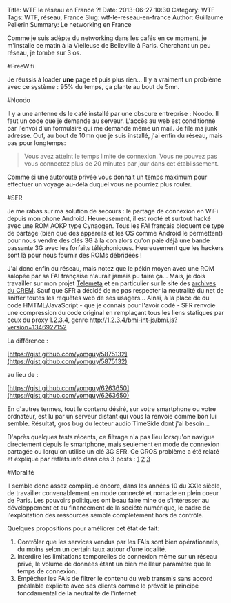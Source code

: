 Title: WTF le réseau en France ?!
Date: 2013-06-27 10:30
Category: WTF
Tags: WTF, réseau, France
Slug: wtf-le-reseau-en-france
Author: Guillaume Pellerin
Summary: Le networking en France

Comme je suis adèpte du networking dans les cafés en ce moment, je m'installe ce matin à la Vielleuse de Belleville à Paris. Cherchant un peu réseau, je tombe sur 3 os.

#FreeWifi

Je réussis à loader **une** page et puis plus rien... Il y a vraiment un problème avec ce système : 95% du temps, ça plante au bout de 5mn.

#Noodo

Il y a une antenne ds le café installé par une obscure entreprise : Noodo. Il faut un code que je demande au serveur. L'accès au web est conditionné par l'envoi d'un formulaire qui me demande même un mail. Je file ma junk adresse. Ouf, au bout de 10mn que je suis installé, j'ai enfin du réseau, mais pas pour longtemps:

> Vous avez atteint le temps limite de connexion. Vous ne pouvez pas vous connectez plus de 20 minutes  par jour dans cet établissement.

Comme si une autoroute privée vous donnait un temps maximum pour effectuer un voyage au-délà duquel vous ne pourriez plus rouler.

#SFR

Je me rabas sur ma solution de secours : le partage de connexion en WiFi depuis mon phone Android. Heureusement, il est rooté et surtout hacké avec une ROM AOKP type Cynaogen. Tous les FAI français bloquent ce type de partage (bien que des appareils et les OS comme Android le permettent) pour nous vendre des clés 3G à la con alors qu'on paie déjà une bande passante 3G avec les forfaits téléphoniques. Heureusement que les hackers sont là pour nous fournir des ROMs débridées !

J'ai donc enfin du réseau, mais notez que le pékin moyen avec une ROM salopée par sa FAI française n'aurait jamais pu faire ça... Mais, je dois travailler sur mon projet [Telemeta](http://telemeta.org) et en particulier sur le site des [archives du CREM](http://archives.crem-cnrs.fr). Sauf que SFR a décidé de ne pas respecter la neutralité du net de sniffer toutes les requêtes web de ses usagers... Ainsi, à la place de du code HMTML/JavaScript - que je connais pour l'avoir codé - SFR renvoie une compression du code original en remplaçant tous les liens statiques par ceux du proxy 1.2.3.4, genre http://1.2.3.4/bmi-int-js/bmi.js?version=1346927152

La différence :

[https://gist.github.com/yomguy/5875132](https://gist.github.com/yomguy/5875132)

au lieu de :

[https://gist.github.com/yomguy/6263650](https://gist.github.com/yomguy/6263650)

En d'autres termes, tout le contenu désiré, sur votre smartphone ou votre ordnateur, est lu par un serveur distant qui vous la renvoie comme bon lui semble.
Résultat, gros bug du lecteur audio TimeSide dont j'ai besoin...

D'après quelques tests récents, ce filtrage n'a pas lieu lorsqu'on navigue directement depuis le smartphone, mais seulement en mode de connexion partagée ou lorqu'on utilise un clé 3G SFR. Ce GROS problème a été relaté et expliqué par reflets.info dans ces 3 posts : [1](http://reflets.info/sfr-modifie-le-source-html-des-pages-que-vous-visitez-en-3g/) [2](http://reflets.info/sfr-man-in-the-middle-oui-cest-particulierement-grave/) [3](http://reflets.info/sfr-nouveau-co-editeur-de-reflets-au-sens-de-la-lcen/)

#Moralité 

Il semble donc assez compliqué encore, dans les années 10 du XXIe siècle, de travailler convenablement en mode connecté et nomade en plein coeur de Paris. Les pouvoirs politiques ont beau faire mine de s'intéresser au développement et au financement de la société numérique, le cadre de l'exploitation des ressources semble complètement hors de contrôle.

Quelques propositions pour améliorer cet état de fait:

 1. Contrôler que les services vendus par les FAIs sont bien opérationnels, du moins selon un certain taux autour d'une localité.
 2. Interdire les limitations temporelles de connexion même sur un réseau privé, le volume de données étant un bien meilleur paramètre que le temps de connexion.
 3. Empêcher les FAIs de filtrer le contenu du web transmis sans accord préalable explicite avec ses clients comme le prévoit le principe foncdamental de la neutralité de l'internet



